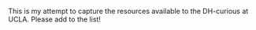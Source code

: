 This is my attempt to capture the resources available to the DH-curious at UCLA. Please add to the list!